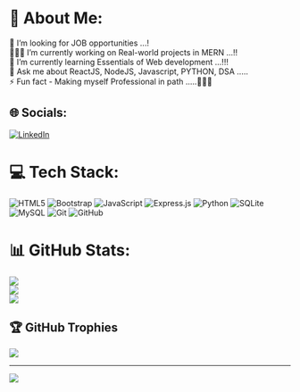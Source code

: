 # 💫 About Me:
🔭 I’m looking for JOB opportunities ...!<br>👨🏻‍💻 I’m currently working on Real-world projects in MERN ...!!<br>🌱 I’m currently learning Essentials of Web development ...!!!<br>💬 Ask me about ReactJS, NodeJS, Javascript, PYTHON, DSA .....<br>⚡ Fun fact - Making myself Professional in path .....👨🏻‍🎓


## 🌐 Socials:
[![LinkedIn](https://img.shields.io/badge/LinkedIn-%230077B5.svg?logo=linkedin&logoColor=white)](https://linkedin.com/in/https://www.linkedin.com/in/sairamlambu/) 

# 💻 Tech Stack:
![HTML5](https://img.shields.io/badge/html5-%23E34F26.svg?style=for-the-badge&logo=html5&logoColor=white) ![Bootstrap](https://img.shields.io/badge/bootstrap-%238511FA.svg?style=for-the-badge&logo=bootstrap&logoColor=white) ![JavaScript](https://img.shields.io/badge/javascript-%23323330.svg?style=for-the-badge&logo=javascript&logoColor=%23F7DF1E) ![Express.js](https://img.shields.io/badge/express.js-%23404d59.svg?style=for-the-badge&logo=express&logoColor=%2361DAFB) ![Python](https://img.shields.io/badge/python-3670A0?style=for-the-badge&logo=python&logoColor=ffdd54) ![SQLite](https://img.shields.io/badge/sqlite-%2307405e.svg?style=for-the-badge&logo=sqlite&logoColor=white) ![MySQL](https://img.shields.io/badge/mysql-4479A1.svg?style=for-the-badge&logo=mysql&logoColor=white) ![Git](https://img.shields.io/badge/git-%23F05033.svg?style=for-the-badge&logo=git&logoColor=white) ![GitHub](https://img.shields.io/badge/github-%23121011.svg?style=for-the-badge&logo=github&logoColor=white)
# 📊 GitHub Stats:
![](https://github-readme-stats.vercel.app/api?username=sairam4127&theme=dark&hide_border=false&include_all_commits=true&count_private=true)<br/>
![](https://github-readme-streak-stats.herokuapp.com/?user=sairam4127&theme=dark&hide_border=false)<br/>
![](https://github-readme-stats.vercel.app/api/top-langs/?username=sairam4127&theme=dark&hide_border=false&include_all_commits=true&count_private=true&layout=compact)

## 🏆 GitHub Trophies
![](https://github-profile-trophy.vercel.app/?username=sairam4127&theme=radical&no-frame=false&no-bg=false&margin-w=4)

---
[![](https://visitcount.itsvg.in/api?id=sairam4127&icon=5&color=1)](https://visitcount.itsvg.in)

<!-- Proudly created with GPRM ( https://gprm.itsvg.in ) -->

